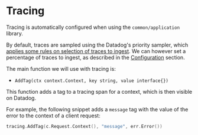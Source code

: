 # Tracing

Tracing is automatically configured when using the `common/application` library.

By default, traces are sampled using the Datadog's priority sampler, which
[applies some rules on selection of traces to ingest](https://docs.datadoghq.com/tracing/trace_pipeline/ingestion_mechanisms/).
We can however set a percentage of traces to ingest, as described in the
[Configuration](../README.md#Configuration) section.

The main function we will use with tracing is:

- `AddTag(ctx context.Context, key string, value interface{})`

This function adds a tag to a tracing span for a context, which is then visible on Datadog.

For example, the following snippet adds a `message` tag with the value of the error to the context of a client request:

```go
tracing.AddTag(c.Request.Context(), "message", err.Error())
```
